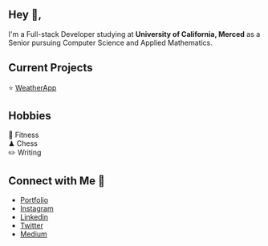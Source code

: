 ## Hey :wave:,

I'm a Full-stack Developer studying at <strong>University of California, Merced</strong> as a Senior pursuing Computer Science and Applied Mathematics.

## Current Projects <br/>
⭐️ [WeatherApp](https://github.com/jvastola/WeatherApp)

## Hobbies <br/>
💪 Fitness <br/>
♟ Chess <br/>
✏️ Writing  <br/>
## Connect with Me 🌱
- [Portfolio](jvastola.github.io/) <br/>
- [Instagram](https://www.instagram.com/johnathanvastola) <br/>
- [Linkedin](https://www.linkedin.com/in/jvastola/) <br/>
- [Twitter](https://twitter.com/johnvastola) <br/>
- [Medium](https://medium.com/@johnvastola) <br/>

